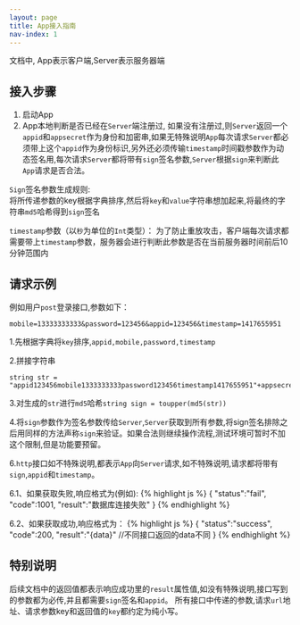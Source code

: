 ```yaml
---
layout: page
title: App接入指南
nav-index: 1
---
```


文档中, App表示客户端,Server表示服务器端

接入步骤
----------------
1. 启动App  
2. App本地判断是否已经在`Server`端注册过, 如果没有注册过,则`Server`返回一个`appid`和`appsecret`作为身份和加密串,如果无特殊说明`App`每次请求`Server`都必须带上这个`appid`作为身份标识,另外还必须传输`timestamp`时间戳参数作为动态签名用,每次请求`Server`都将带有`sign`签名参数,`Server`根据`sign`来判断此`App`请求是否合法。

`Sign`签名参数生成规则:  
将所传递参数的key根据字典排序,然后将`key`和`value`字符串想加起来,将最终的字符串`md5`哈希得到`sign`签名  

`timestamp`参数（以`秒`为单位的`Int`类型）：
为了防止重放攻击，客户端每次请求都需要带上`timestamp`参数，服务器会进行判断此参数是否在当前服务器时间前后10分钟范围内

请求示例
----------------

例如用户`post`登录接口,参数如下：

    mobile=13333333333&password=123456&appid=123456&timestamp=1417655951

1.先根据字典将`key`排序,`appid,mobile,password,timestamp`

2.拼接字符串

    string str =
    "appid123456mobile1333333333password123456timestamp1417655951"+appsecret

3.对生成的`str`进行`md5`哈希`string sign = toupper(md5(str))`

4.将`sign`参数作为签名参数传给`Server`,`Server`获取到所有参数,将sign签名排除之后用同样的方法声称`sign`来验证。如果合法则继续操作流程,测试环境可暂时不加这个限制,但是功能要预留。

6.`http`接口如不特殊说明,都表示`App`向`Server`请求,如不特殊说明,请求都将带有`sign`,`appid`和`timestamp`。

6.1、如果获取失败,响应格式为(例如):
{% highlight js %}
{
    "status":"fail",
    "code":1001,
    "result":"数据库连接失败"
}
{% endhighlight %}

6.2、如果获取成功,响应格式为：
{% highlight js %}
{
     "status":"success",
     "code":200,
     "result":"{data}" //不同接口返回的data不同
}
{% endhighlight %}

特别说明
----------------

后续文档中的返回值都表示响应成功里的`result`属性值,如没有特殊说明,接口写到的参数都为必传,并且都需要`sign`签名和`appid`。
所有接口中传递的参数,请求`url`地址、请求参数key和返回值的`key`都约定为纯小写。